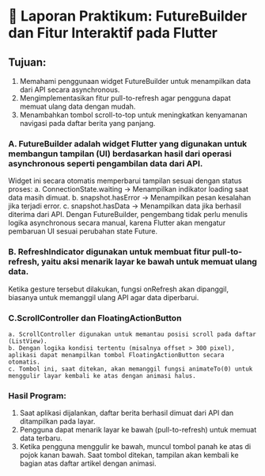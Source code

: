# 📝 Laporan Praktikum: FutureBuilder dan Fitur Interaktif pada Flutter

## Tujuan:
1. Memahami penggunaan widget FutureBuilder untuk menampilkan data dari API secara asynchronous.
2. Mengimplementasikan fitur pull-to-refresh agar pengguna dapat memuat ulang data dengan mudah.
3. Menambahkan tombol scroll-to-top untuk meningkatkan kenyamanan navigasi pada daftar berita yang panjang.

### A. FutureBuilder adalah widget Flutter yang digunakan untuk membangun tampilan (UI) berdasarkan hasil dari operasi asynchronous seperti pengambilan data dari API.
Widget ini secara otomatis memperbarui tampilan sesuai dengan status proses:
    a. ConnectionState.waiting → Menampilkan indikator loading saat data masih dimuat.
    b. snapshot.hasError → Menampilkan pesan kesalahan jika terjadi error.
    c. snapshot.hasData → Menampilkan data jika berhasil diterima dari API.
  Dengan FutureBuilder, pengembang tidak perlu menulis logika asynchronous secara manual, karena Flutter akan mengatur pembaruan UI sesuai perubahan state Future.

### B. RefreshIndicator digunakan untuk membuat fitur pull-to-refresh, yaitu aksi menarik layar ke bawah untuk memuat ulang data.
Ketika gesture tersebut dilakukan, fungsi onRefresh akan dipanggil, biasanya untuk memanggil ulang API agar data diperbarui.

### C.ScrollController dan FloatingActionButton
    a. ScrollController digunakan untuk memantau posisi scroll pada daftar (ListView).
    b. Dengan logika kondisi tertentu (misalnya offset > 300 pixel), aplikasi dapat menampilkan tombol FloatingActionButton secara otomatis.
    c. Tombol ini, saat ditekan, akan memanggil fungsi animateTo(0) untuk menggulir layar kembali ke atas dengan animasi halus.

### Hasil Program:
1. Saat aplikasi dijalankan, daftar berita berhasil dimuat dari API dan ditampilkan pada layar.
2. Pengguna dapat menarik layar ke bawah (pull-to-refresh) untuk memuat data terbaru.
3. Ketika pengguna menggulir ke bawah, muncul tombol panah ke atas di pojok kanan bawah. Saat tombol ditekan, tampilan akan kembali ke bagian atas daftar artikel dengan animasi.


